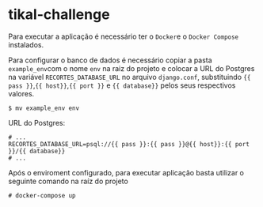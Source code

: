 # tikal-challenge


Para executar a aplicação é necessário ter o `Docker`e o `Docker Compose` instalados.

Para configurar o banco de dados é necessário copiar a pasta `example_env`com o nome `env` na raiz do projeto e colocar a URL do Postgres na variável `RECORTES_DATABASE_URL` no arquivo `django.conf`, substituindo `{{ pass }}`,`{{ host}}`,`{{ port }}` e `{{ database}}` pelos seus respectivos valores.


```
$ mv example_env env
```
URL do Postgres:
```
# ...
RECORTES_DATABASE_URL=psql://{{ pass }}:{{ pass }}@{{ host}}:{{ port }}/{{ database}}
# ...
```


Após o enviroment configurado, para executar aplicação basta utilizar o seguinte comando na raíz do projeto
```
# docker-compose up
```
